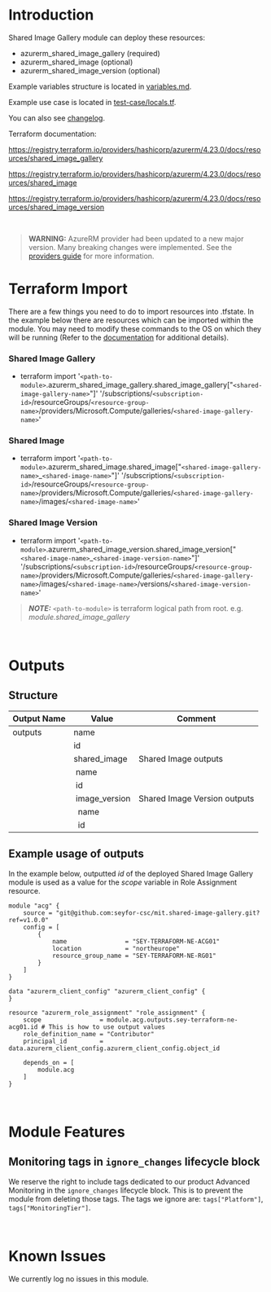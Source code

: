 # Introduction
Shared Image Gallery module can deploy these resources:
* azurerm_shared_image_gallery (required)
* azurerm_shared_image (optional)
* azurerm_shared_image_version (optional)

Example variables structure is located in [variables.md](variables.md).

Example use case is located in [test-case/locals.tf](test-case/locals.tf).

You can also see [changelog](CHANGELOG.md).

Terraform documentation:

https://registry.terraform.io/providers/hashicorp/azurerm/4.23.0/docs/resources/shared_image_gallery

https://registry.terraform.io/providers/hashicorp/azurerm/4.23.0/docs/resources/shared_image

https://registry.terraform.io/providers/hashicorp/azurerm/4.23.0/docs/resources/shared_image_version

&nbsp;

> **WARNING:** AzureRM provider had been updated to a new major version. Many breaking changes were implemented. See the [providers guide](https://registry.terraform.io/providers/hashicorp/azurerm/latest/docs/guides/4.0-upgrade-guide) for more information.

# Terraform Import
There are a few things you need to do to import resources into .tfstate. In the example below there are resources which can be imported within the module. You may need to modify these commands to the OS on which they will be running (Refer to the [documentation](https://developer.hashicorp.com/terraform/cli/commands/import#example-import-into-resource-configured-with-for_each) for additional details).
### Shared Image Gallery
* terraform import '`<path-to-module>`.azurerm_shared_image_gallery.shared_image_gallery["`<shared-image-gallery-name>`"]' '/subscriptions/`<subscription-id>`/resourceGroups/`<resource-group-name>`/providers/Microsoft.Compute/galleries/`<shared-image-gallery-name>`'
### Shared Image
* terraform import '`<path-to-module>`.azurerm_shared_image.shared_image["`<shared-image-gallery-name>`_`<shared-image-name>`"]' '/subscriptions/`<subscription-id>`/resourceGroups/`<resource-group-name>`/providers/Microsoft.Compute/galleries/`<shared-image-gallery-name>`/images/`<shared-image-name>`'
### Shared Image Version
* terraform import '`<path-to-module>`.azurerm_shared_image_version.shared_image_version["`<shared-image-name>`_`<shared-image-version-name>`"]' '/subscriptions/`<subscription-id>`/resourceGroups/`<resource-group-name>`/providers/Microsoft.Compute/galleries/`<shared-image-gallery-name>`/images/`<shared-image-name>`/versions/`<shared-image-version-name>`'

 > **_NOTE:_** `<path-to-module>` is terraform logical path from root. e.g. _module.shared\_image\_gallery_

&nbsp;

# Outputs
## Structure

| Output Name | Value               | Comment                      |
| ----------- | ------------------- | ---------------------------- |
| outputs     | name                |                              |
|             | id                  |                              |
|             | shared_image        | Shared Image outputs         |
|             | &nbsp;name          |                              |
|             | &nbsp;id            |                              |
|             | &nbsp;image_version | Shared Image Version outputs |
|             | &nbsp;&nbsp;name    |                              |
|             | &nbsp;&nbsp;id      |                              |

## Example usage of outputs
In the example below, outputted _id_ of the deployed Shared Image Gallery module is used as a value for the _scope_ variable in Role Assignment resource.
```
module "acg" {
    source = "git@github.com:seyfor-csc/mit.shared-image-gallery.git?ref=v1.0.0"
    config = [
        {
            name                = "SEY-TERRAFORM-NE-ACG01"
            location            = "northeurope"
            resource_group_name = "SEY-TERRAFORM-NE-RG01"
        }
    ]
}

data "azurerm_client_config" "azurerm_client_config" {
}

resource "azurerm_role_assignment" "role_assignment" {
    scope                = module.acg.outputs.sey-terraform-ne-acg01.id # This is how to use output values
    role_definition_name = "Contributor"
    principal_id         = data.azurerm_client_config.azurerm_client_config.object_id

    depends_on = [
        module.acg
    ]
}
```

&nbsp;

# Module Features
## Monitoring tags in `ignore_changes` lifecycle block
We reserve the right to include tags dedicated to our product Advanced Monitoring in the `ignore_changes` lifecycle block. This is to prevent the module from deleting those tags. The tags we ignore are: `tags["Platform"]`, `tags["MonitoringTier"]`.

&nbsp;

# Known Issues
We currently log no issues in this module.